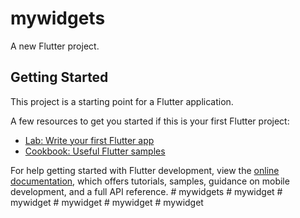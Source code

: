 # mywidgets

A new Flutter project.

## Getting Started

This project is a starting point for a Flutter application.

A few resources to get you started if this is your first Flutter project:

- [Lab: Write your first Flutter app](https://docs.flutter.dev/get-started/codelab)
- [Cookbook: Useful Flutter samples](https://docs.flutter.dev/cookbook)

For help getting started with Flutter development, view the
[online documentation](https://docs.flutter.dev/), which offers tutorials,
samples, guidance on mobile development, and a full API reference.
#   m y w i d g e t s  
 #   m y w i d g e t  
 #   m y w i d g e t  
 #   m y w i d g e t  
 #   m y w i d g e t  
 #   m y w i d g e t  
 